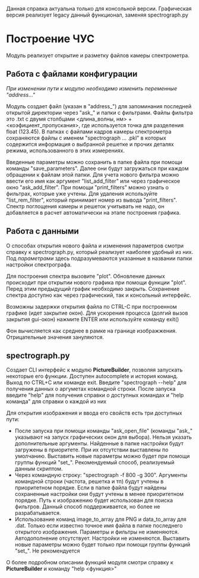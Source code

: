 Данная справка актуальна только для консольной версии. Графическая версия реализует legacy данный функционал, заменяя spectrograph.py


# Построение ЧУС
Модуль реализует открытие и разметку файлов камеры спектрометра.

## Работа с файлами конфигурации
_При изменении пути к модулю необходимо изменить переменные "address..."_

Модуль создает файл (указан в "address_") для запоминания последней открытой директории через "ask_" и папки с фильтрами. Файлы фильтра это .txt с двумя столбцами <длина_волны, нм> + <коэфициент_пропускания>, где используется точка для разделения float (123.45). В папках с файлами кадров камеры спектрометра сохраняются файлы с именем "spectrograph ... .pkl" в которых содержится информация о выбранной решетке и прочих деталях режима, использованного в этих измерениях.

Введенные параметры можно сохранить в папке файла при помощи команды "save_parameters". Далее они будут загружаться при каждом обращении к файлам этой папки. Для учета нового фильтра можно ввести его имя как аргумент "list_add_filter" или через графическое окно "ask_add_filter". При помощи "print_filters" можно узнать о фильтрах, которые уже учтены. Для удаления используйте "list_rem_filter", который принимает номер из вывода "print_filters". Спектр поглощения камеры и решеток учитывать не надо, он добавляется в расчет автоматически на этапе построения графика.

## Работа с данными
О способах открытия нового файла и изменения параметров смотри справку к spectrograph.py, который реализует наиболее удобный из них. Под _параметрами_ здесь подразумеваются указанные в названии папки настройки спектрографа. 

Для построения спектра вызовите "plot". Обновление данных происходит при открытии нового графика при помощи функции "plot". Перед этим предыдущий график необходимо закрыть. Сохранение спектра доступно как через графический, так и консольный интерфейс.

Возможны задержки открытия файла по CTRL-C при построенном графике (идет закрытие окон). Для ускорения процесса (долгий вызов закрытия gui-окон) нажмите ENTER или используйте команду exit()

Фон вычисляется как среднее в рамке на границе изображжения. Отрицательные значения зануляются.

## spectrograph.py
Создает CLI интерфейс к модулю __PictureBuilder__, позволяя запускать некоторые его функции. Доступен autocomplete и история команд. Выход по CTRL+C или команде exit. Введите "spectrograph --help" для получения данных о аргуметах командной строки. После запуска введите "help" для получения справки о доступных командах и "help команда" для справки о каждой из них

Для открытия изображения и ввода его свойств есть три доступных пути:
* После запуска при помощи команды "ask_open_file" (команды "ask_" указывают на запуск графических окон для выбора). Нельзя указать дополнительные аргументы. Найденные в папке настройки будут загружены в приоритете. При их отсутствии выставлены по умолчанию. Выставить новые параметры можно будет при помощи группы функций "set_". Рекомендуемый способ, реализуемый данным скриптом.
* Через командную строку: "spectrograph -f 800 -g 300". Аргументы командной строки (частота, решетка и тп) будут учтены в приоритетном порядке. Если в папке файла будут найдены сохраненные настройки они будут учтены в менее приоритетном порядке. Путь к изображению будет использован для поиска фильтров. Данный способ поддерживается, но более не разрабатывается.
* Использование команд image_to_array для PNG и data_to_array для .dat. Только если известно точное имя файла в папке последнего открытого изображения. Параметры и фильтры не изменяются. Автодополнение отсутствует. Настройки не изменяются. Выставить новые параметры можно будет только при помощи группы функций "set_". Не рекомендуется

О более подробном описании функций модуля смотри справку к __PictureBuilder__ и команду "help <функция>"
